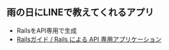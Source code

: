 ## 雨の日にLINEで教えてくれるアプリ

- RailsをAPI専用で生成
- [Railsガイド / Rails による API 専用アプリケーション](https://railsguides.jp/api_app.html)